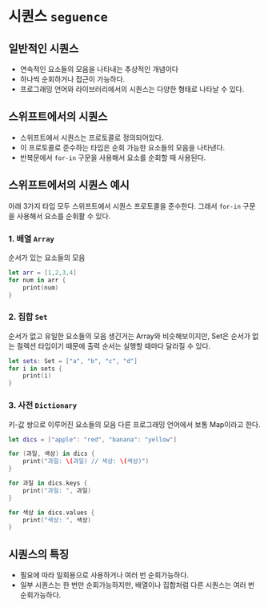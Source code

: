 # 시퀀스 `seguence`

## 일반적인 시퀀스

- 연속적인 요소들의 모음을 나타내는 추상적인 개념이다
- 하나씩 순회하거나 접근이 가능하다.
- 프로그래밍 언어와 라이브러리에서의 시퀀스는 다양한 형태로 나타날 수 있다.

## 스위프트에서의 시퀀스

- 스위프트에서 시퀀스는 프로토콜로 정의되어있다.
- 이 프로토콜로 준수하는 타입은 순회 가능한 요소들의 모음을 나타낸다.
- 반복문에서 `for-in` 구문을 사용해서 요소를 순회할 때 사용된다.

## 스위프트에서의 시퀀스 예시

아래 3가지 타입 모두 스위프트에서 시퀀스 프로토콜을 준수한다.
그래서 `for-in` 구문을 사용해서 요소를 순휘활 수 있다.

### 1. 배열 `Array`

순서가 있는 요소들의 모음

```swift
let arr = [1,2,3,4]
for num in arr {
    print(num)
}
```

### 2. 집합 `Set`

순서가 없고 유일한 요소들의 모음
생긴거는 Array와 비슷해보이지만, Set은 순서가 없는 컬렉션 타입이기 때문에 출력 순서는 실행할 때마다 달라질 수 있다.

```swift
let sets: Set = ["a", "b", "c", "d"]
for i in sets {
    print(i)
}
```

### 3. 사전 `Dictionary`

키-값 쌍으로 이루어진 요소들의 모음
다른 프로그래밍 언어에서 보통 Map이라고 한다.

```swift
let dics = ["apple": "red", "banana": "yellow"]

for (과일, 색상) in dics {
    print("과일: \(과일) // 색상: \(색상)")
}

for 과일 in dics.keys {
    print("과일: ", 과일)
}

for 색상 in dics.values {
    print("색상: ", 색상)
}
```

## 시퀀스의 특징

- 필요에 따라 일회용으로 사용하거나 여러 번 순회가능하다.
- 일부 시퀀스는 한 번만 순회가능하지만, 배열이나 집합처럼 다른 시퀀스는 여러 번 순회가능하다.

